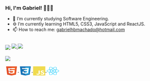 ### Hi, I'm Gabriel! 👨🏻‍💻

- 🔭 I’m currently studying Software Engineering. 
- ⚙️ I’m currently learning HTML5, CSS3, JavaScript and ReactJS.
- 📫 How to reach me: gabrielhbmachado@hotmail.com
<br>
<div>
<img src="https://media.giphy.com/media/iY8CRBdQXODJSCERIr/giphy.gif" width="35" style="vertical-align:middle">
  <a href="https://github.com/ghbmachado/ghbmachado">
  <img height='200em' src="https://github-readme-stats.vercel.app/api?username=ghbmachado&show_icons=true&theme=dracula">
  <img height='200em' src="https://github-readme-stats.vercel.app/api/top-langs/?username=ghbmachado&layout=compact&langs_count=16&theme=dracula">
</div>
<div style="display: inline_block"><br>

<img src="https://media2.giphy.com/media/QssGEmpkyEOhBCb7e1/giphy.gif?cid=ecf05e47a0n3gi1bfqntqmob8g9aid1oyj2wr3ds3mg700bl&rid=giphy.gif" width="35" style="vertical-align:middle">
<br>
<br>
  <img align="center" alt="Gabriel-HTML" height="30" width="40" src="https://raw.githubusercontent.com/devicons/devicon/master/icons/html5/html5-original.svg">
  <img align="center" alt="Gabriel-CSS" height="30" width="40" src="https://raw.githubusercontent.com/devicons/devicon/master/icons/css3/css3-original.svg">
  <img align="center" alt="Gabriel-JS" height="30" width="40" src="https://raw.githubusercontent.com/devicons/devicon/master/icons/javascript/javascript-plain.svg">
  <img align="center" alt="Gabriel-React" height="30" width="40" src="https://raw.githubusercontent.com/devicons/devicon/master/icons/react/react-original.svg">
